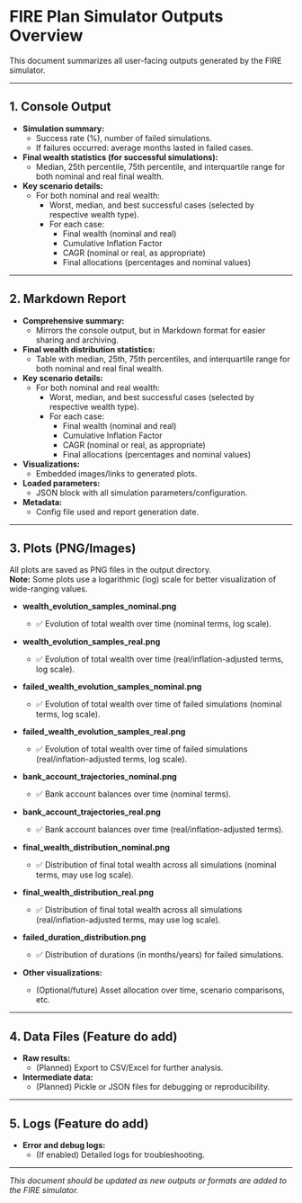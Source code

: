 # FIRE Plan Simulator Outputs Overview

This document summarizes all user-facing outputs generated by the FIRE simulator.

---

## 1. Console Output

- **Simulation summary:**
  - Success rate (%), number of failed simulations.
  - If failures occurred: average months lasted in failed cases.
- **Final wealth statistics (for successful simulations):**
  - Median, 25th percentile, 75th percentile, and interquartile range for both nominal and real
    final wealth.
- **Key scenario details:**
  - For both nominal and real wealth:
    - Worst, median, and best successful cases (selected by respective wealth type).
    - For each case:
      - Final wealth (nominal and real)
      - Cumulative Inflation Factor
      - CAGR (nominal or real, as appropriate)
      - Final allocations (percentages and nominal values)

---

## 2. Markdown Report

- **Comprehensive summary:**
  - Mirrors the console output, but in Markdown format for easier sharing and archiving.
- **Final wealth distribution statistics:**
  - Table with median, 25th, 75th percentiles, and interquartile range for both nominal and real final wealth.
- **Key scenario details:**
  - For both nominal and real wealth:
    - Worst, median, and best successful cases (selected by respective wealth type).
    - For each case:
      - Final wealth (nominal and real)
      - Cumulative Inflation Factor
      - CAGR (nominal or real, as appropriate)
      - Final allocations (percentages and nominal values)
- **Visualizations:**
  - Embedded images/links to generated plots.
- **Loaded parameters:**
  - JSON block with all simulation parameters/configuration.
- **Metadata:**
  - Config file used and report generation date.

---

## 3. Plots (PNG/Images)

All plots are saved as PNG files in the output directory.  
**Note:** Some plots use a logarithmic (log) scale for better visualization of wide-ranging values.

- **wealth_evolution_samples_nominal.png**

  - ✅ Evolution of total wealth over time (nominal terms, log scale).

- **wealth_evolution_samples_real.png**

  - ✅ Evolution of total wealth over time (real/inflation-adjusted terms, log scale).

- **failed_wealth_evolution_samples_nominal.png**

  - ✅ Evolution of total wealth over time of failed simulations (nominal terms, log scale).

- **failed_wealth_evolution_samples_real.png**

  - ✅ Evolution of total wealth over time of failed simulations (real/inflation-adjusted terms, log scale).

- **bank_account_trajectories_nominal.png**

  - ✅ Bank account balances over time (nominal terms).

- **bank_account_trajectories_real.png**

  - ✅ Bank account balances over time (real/inflation-adjusted terms).

- **final_wealth_distribution_nominal.png**

  - ✅ Distribution of final total wealth across all simulations (nominal terms, may use log scale).

- **final_wealth_distribution_real.png**

  - ✅ Distribution of final total wealth across all simulations (real/inflation-adjusted terms, may
    use log scale).

- **failed_duration_distribution.png**

  - ✅ Distribution of durations (in months/years) for failed simulations.

- **Other visualizations:**
  - (Optional/future) Asset allocation over time, scenario comparisons, etc.

---

## 4. Data Files (Feature do add)

- **Raw results:**
  - (Planned) Export to CSV/Excel for further analysis.
- **Intermediate data:**
  - (Planned) Pickle or JSON files for debugging or reproducibility.

---

## 5. Logs (Feature do add)

- **Error and debug logs:**
  - (If enabled) Detailed logs for troubleshooting.

---

_This document should be updated as new outputs or formats are added to the FIRE simulator._
